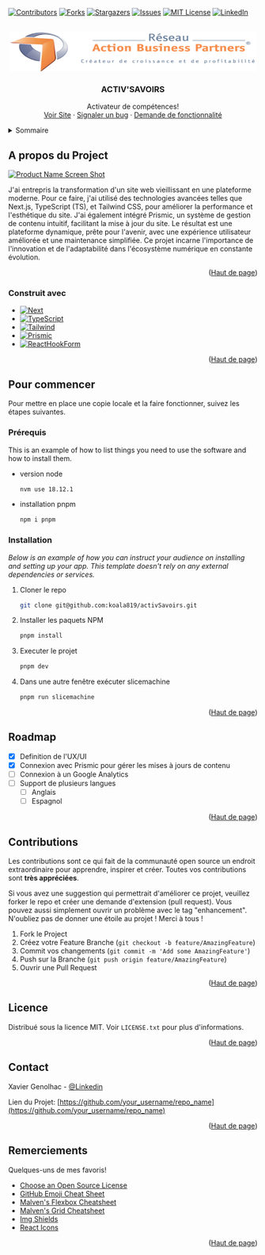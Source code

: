 <a name="readme-top"></a>

<!-- PROJECT SHIELDS -->
<!--
*** I'm using markdown "reference style" links for readability.
*** Reference links are enclosed in brackets [ ] instead of parentheses ( ).
*** See the bottom of this document for the declaration of the reference variables
*** for contributors-url, forks-url, etc. This is an optional, concise syntax you may use.
*** https://www.markdownguide.org/basic-syntax/#reference-style-links
-->

[![Contributors][contributors-shield]][contributors-url]
[![Forks][forks-shield]][forks-url]
[![Stargazers][stars-shield]][stars-url]
[![Issues][issues-shield]][issues-url]
[![MIT License][license-shield]][license-url]
[![LinkedIn][linkedin-shield]][linkedin-url]

<!-- PROJECT LOGO -->
<br />
<div align="center">
  <a href="https://github.com/koala819/activSavoirs">
    <img src="public/images/RABP-logo.png" alt="Logo" width="500" height="80">
  </a>

  <h3 align="center">ACTIV'SAVOIRS</h3>

  <p align="center">
    Activateur de compétences!
    <br />
    <a href="https://www.activ-savoirs.com">Voir Site</a>
    ·
    <a href="https://github.com/koala819/activSavoirs/issues">Signaler un bug</a>
    ·
    <a href="https://github.com/koala819/activSavoirs/issues">Demande de fonctionnalité</a>
  </p>
</div>

<!-- TABLE OF CONTENTS -->
<details>
  <summary>Sommaire</summary>
  <ol>
    <li>
      <a href="#about-the-project">A propos du Project</a>
      <ul>
        <li><a href="#built-with">Built With</a></li>
      </ul>
    </li>
    <li>
      <a href="#getting-started">Getting Started</a>
      <ul>
        <li><a href="#prerequisites">Prerequisites</a></li>
        <li><a href="#installation">Installation</a></li>
      </ul>
    </li>
    <li><a href="#usage">Usage</a></li>
    <li><a href="#roadmap">Roadmap</a></li>
    <li><a href="#contributing">Contributing</a></li>
    <li><a href="#license">License</a></li>
    <li><a href="#contact">Contact</a></li>
    <li><a href="#acknowledgments">Acknowledgments</a></li>
  </ol>
</details>

<!-- ABOUT THE PROJECT -->

## A propos du Project

[![Product Name Screen Shot][product-screenshot]](https://example.com)

J'ai entrepris la transformation d'un site web vieillissant en une plateforme moderne. Pour ce faire, j'ai utilisé des technologies avancées telles que Next.js, TypeScript (TS), et Tailwind CSS, pour améliorer la performance et l'esthétique du site. J'ai également intégré Prismic, un système de gestion de contenu intuitif, facilitant la mise à jour du site. Le résultat est une plateforme dynamique, prête pour l'avenir, avec une expérience utilisateur améliorée et une maintenance simplifiée. Ce projet incarne l'importance de l'innovation et de l'adaptabilité dans l'écosystème numérique en constante évolution.

<p align="right">(<a href="#readme-top">Haut de page</a>)</p>

### Construit avec

- [![Next][Next.js]][Next-url]
- [![TypeScript][TypeScript.js]][TypeScript-url]
- [![Tailwind][Tailwind.js]][Tailwind-url]
- [![Prismic][Prismic.js]][Prismic-url]
- [![ReactHookForm][ReactHookForm.js]][ReactHookForm-url]

<p align="right">(<a href="#readme-top">Haut de page</a>)</p>

<!-- GETTING STARTED -->

## Pour commencer

Pour mettre en place une copie locale et la faire fonctionner, suivez les étapes suivantes.

### Prérequis

This is an example of how to list things you need to use the software and how to install them.

- version node

  ```sh
  nvm use 18.12.1
  ```

- installation pnpm

  ```sh
  npm i pnpm
  ```

### Installation

_Below is an example of how you can instruct your audience on installing and setting up your app. This template doesn't rely on any external dependencies or services._

1. Cloner le repo
   ```sh
   git clone git@github.com:koala819/activSavoirs.git
   ```
2. Installer les paquets NPM
   ```sh
   pnpm install
   ```
3. Executer le projet
   ```js
   pnpm dev
   ```
4. Dans une autre fenêtre exécuter slicemachine
   ```js
   pnpm run slicemachine
   ```
   <p align="right">(<a href="#readme-top">Haut de page</a>)</p>

<!-- ROADMAP -->

## Roadmap

- [x] Definition de l'UX/UI
- [x] Connexion avec Prismic pour gérer les mises à jours de contenu
- [ ] Connexion à un Google Analytics
- [ ] Support de plusieurs langues
  - [ ] Anglais
  - [ ] Espagnol

<p align="right">(<a href="#readme-top">Haut de page</a>)</p>

<!-- CONTRIBUTING -->

## Contributions

Les contributions sont ce qui fait de la communauté open source un endroit extraordinaire pour apprendre, inspirer et créer. Toutes vos contributions sont **très appréciées**.

Si vous avez une suggestion qui permettrait d'améliorer ce projet, veuillez forker le repo et créer une demande d'extension (pull request). Vous pouvez aussi simplement ouvrir un problème avec le tag "enhancement".
N'oubliez pas de donner une étoile au projet ! Merci à tous !

1. Fork le Project
2. Créez votre Feature Branche (`git checkout -b feature/AmazingFeature`)
3. Commit vos changements (`git commit -m 'Add some AmazingFeature'`)
4. Push sur la Branche (`git push origin feature/AmazingFeature`)
5. Ouvrir une Pull Request

<p align="right">(<a href="#readme-top">Haut de page</a>)</p>

<!-- LICENSE -->

## Licence

Distribué sous la licence MIT. Voir `LICENSE.txt` pour plus d'informations.

<p align="right">(<a href="#readme-top">Haut de page</a>)</p>

<!-- CONTACT -->

## Contact

Xavier Genolhac - [@Linkedin](https://twitter.com/your_username)

Lien du Projet: [https://github.com/your_username/repo_name](https://github.com/your_username/repo_name)

<p align="right">(<a href="#readme-top">Haut de page</a>)</p>

<!-- ACKNOWLEDGMENTS -->

## Remerciements

Quelques-uns de mes favoris!

- [Choose an Open Source License](https://choosealicense.com)
- [GitHub Emoji Cheat Sheet](https://www.webpagefx.com/tools/emoji-cheat-sheet)
- [Malven's Flexbox Cheatsheet](https://flexbox.malven.co/)
- [Malven's Grid Cheatsheet](https://grid.malven.co/)
- [Img Shields](https://shields.io)
- [React Icons](https://react-icons.github.io/react-icons/search)

<p align="right">(<a href="#readme-top">Haut de page</a>)</p>

<!-- MARKDOWN LINKS & IMAGES -->
<!-- https://www.markdownguide.org/basic-syntax/#reference-style-links -->

[contributors-shield]: https://img.shields.io/github/contributors/koala819/activSavoirs-Template.svg?style=for-the-badge
[contributors-url]: https://github.com/koala819/activSavoirs/graphs/contributors
[forks-shield]: https://img.shields.io/github/forks/koala819/activSavoirs.svg?style=for-the-badge
[forks-url]: https://github.com/koala819/activSavoirs/network/members
[stars-shield]: https://img.shields.io/github/stars/koala819/activSavoirs.svg?style=for-the-badge
[stars-url]: https://github.com/koala819/activSavoirs/stargazers
[issues-shield]: https://img.shields.io/github/issues/koala819/activSavoirs.svg?style=for-the-badge
[issues-url]: https://github.com/koala819/activSavoirs/issues
[license-shield]: https://img.shields.io/github/license/koala819/activSavoirs.svg?style=for-the-badge
[license-url]: https://github.com/koala819/activSavoirs/blob/master/LICENSE.txt
[linkedin-shield]: https://img.shields.io/badge/-LinkedIn-black.svg?style=for-the-badge&logo=linkedin&colorB=555
[linkedin-url]: www.linkedin.com/in/xavier-genolhac
[product-screenshot]: images/screenshot.png
[Next.js]: https://img.shields.io/badge/next.js-000000?style=for-the-badge&logo=nextdotjs&logoColor=white
[Next-url]: https://nextjs.org/
[React.js]: https://img.shields.io/badge/React-20232A?style=for-the-badge&logo=react&logoColor=61DAFB
[React-url]: https://reactjs.org/
[Tailwind.js]: https://img.shields.io/badge/tailwindcss-20232A?style=for-the-badge&logo=tailwindcss&logoColor=06B6D4
[Tailwind-url]: https://tailwindcss.com/
[TypeScript.js]: https://img.shields.io/badge/typescript-20232A?style=for-the-badge&logo=typescript&logoColor=blue
[TypeScript-url]: https://www.typescriptlang.org/
[Prismic.js]: https://img.shields.io/badge/prismic-20232A?style=for-the-badge&logo=prismic&logoColor=5163BA
[Prismic-url]: https://prismic.io/
[ReactHookForm.js]: https://img.shields.io/badge/reacthookform-20232A?style=for-the-badge&logo=reacthookform&logoColor=EC5990
[ReactHookForm-url]: https://react-hook-form.com/
